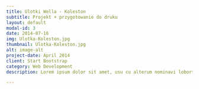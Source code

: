 ```yaml
---
title: Ulotki Wella - Koleston
subtitle: Projekt + przygotowanie do druku
layout: default
modal-id: 3
date: 2014-07-16
img: Ulotka-Koleston.jpg
thumbnail: Ulotka-Koleston.jpg
alt: image-alt
project-date: April 2014
client: Start Bootstrap
category: Web Development
description: Lorem ipsum dolor sit amet, usu cu alterum nominavi lobortis. At duo novum diceret. Tantas apeirian vix et, usu sanctus postulant inciderint ut, populo diceret necessitatibus in vim. Cu eum dicam feugiat noluisse.

---
```

